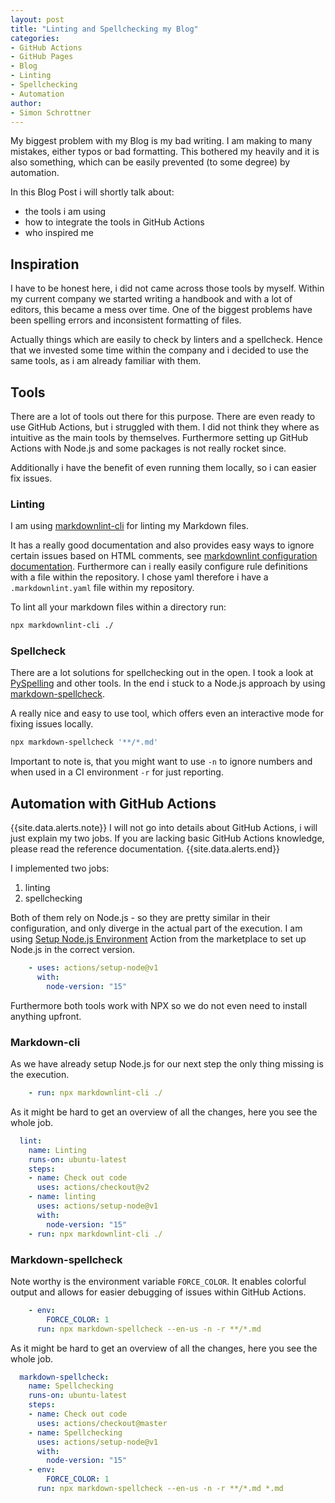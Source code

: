 ```yaml
---
layout: post
title: "Linting and Spellchecking my Blog"
categories: 
- GitHub Actions
- GitHub Pages
- Blog
- Linting
- Spellchecking
- Automation
author:
- Simon Schrottner
---
```


My biggest problem with my Blog is my bad writing.
I am making to many mistakes, either typos or bad formatting.
This bothered my heavily and it is also something, which can be easily prevented (to some degree) by automation.

In this Blog Post i will shortly talk about:

- the tools i am using
- how to integrate the tools in GitHub Actions
- who inspired me

## Inspiration

I have to be honest here, i did not came across those tools by myself.
Within my current company we started writing a handbook and with a lot of editors, this became a mess over time.
One of the biggest problems have been spelling errors and inconsistent formatting of files.

Actually things which are easily to check by linters and a spellcheck.
Hence that we invested some time within the company and i decided to use the same tools, as i am already familiar with them.

## Tools

There are a lot of tools out there for this purpose.
There are even ready to use GitHub Actions, but i struggled with them.
I did not think they where as intuitive as the main tools by themselves.
Furthermore setting up GitHub Actions with Node.js and some packages is not really rocket since.

Additionally i have the benefit of even running them locally, so i can easier fix issues.

### Linting

I am using [markdownlint-cli](https://github.com/igorshubovych/markdownlint-cli) for linting my Markdown files.

It has a really good documentation and also provides easy ways to ignore certain issues based on HTML comments, see [markdownlint configuration documentation](https://github.com/DavidAnson/markdownlint#configuration).
Furthermore can i really easily configure rule definitions with a file within the repository.
I chose yaml therefore i have a `.markdownlint.yaml` file within my repository.

To lint all your markdown files within a directory run:

```bash
npx markdownlint-cli ./
```

### Spellcheck

There are a lot solutions for spellchecking out in the open.
I took a look at [PySpelling](https://facelessuser.github.io/pyspelling/) and other tools.
In the end i stuck to a Node.js approach by using [markdown-spellcheck](https://github.com/lukeapage/node-markdown-spellcheck).

A really nice and easy to use tool, which offers even an interactive mode for fixing issues locally.

```bash
npx markdown-spellcheck '**/*.md'
```

Important to note is, that you might want to use `-n` to ignore numbers and when used in a CI environment `-r` for just reporting.

## Automation with GitHub Actions

{{site.data.alerts.note}}
I will not go into details about GitHub Actions, i will just explain my two jobs.
If you are lacking basic GitHub Actions knowledge, please read the reference documentation.
{{site.data.alerts.end}}

I implemented two jobs:

1. linting
2. spellchecking

Both of them rely on Node.js - so they are pretty similar in their configuration, and only diverge in the actual part of the execution.
I am using [Setup Node.js Environment](https://github.com/marketplace/actions/setup-node-js-environment) Action from the marketplace to set up Node.js in the correct version.

```yaml
    - uses: actions/setup-node@v1
      with:
        node-version: "15"
```

Furthermore both tools work with NPX so we do not even need to install anything upfront.

### Markdown-cli

As we have already setup Node.js for our next step the only thing missing is the execution.

```yaml
    - run: npx markdownlint-cli ./
```

As it might be hard to get an overview of all the changes, here you see the whole job.

```yaml
  lint:
    name: Linting
    runs-on: ubuntu-latest
    steps:
    - name: Check out code
      uses: actions/checkout@v2
    - name: linting  
      uses: actions/setup-node@v1
      with:
        node-version: "15"
    - run: npx markdownlint-cli ./
```

### Markdown-spellcheck

Note worthy is the environment variable `FORCE_COLOR`.
It enables colorful output and allows for easier debugging of issues within GitHub Actions.

```yaml
    - env:
        FORCE_COLOR: 1
      run: npx markdown-spellcheck --en-us -n -r **/*.md
```

As it might be hard to get an overview of all the changes, here you see the whole job.

```yaml
  markdown-spellcheck:
    name: Spellchecking
    runs-on: ubuntu-latest
    steps:
    - name: Check out code
      uses: actions/checkout@master  
    - name: Spellchecking
      uses: actions/setup-node@v1
      with:
        node-version: "15"
    - env:
        FORCE_COLOR: 1
      run: npx markdown-spellcheck --en-us -n -r **/*.md *.md
```
